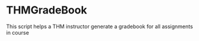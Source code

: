 # THMGradeBook
This script helps a THM instructor generate a gradebook for all assignments in course
